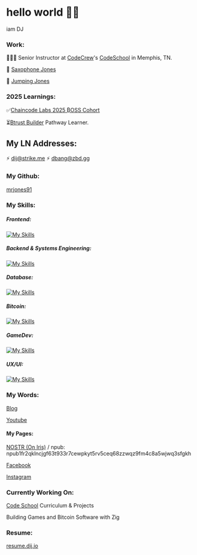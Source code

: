 # hello world 👋🏾

iam DJ

### Work:

👨🏾‍💻 Senior Instructor at [CodeCrew](https://code-crew.org/codeschool)'s [CodeSchool](https://github.com/CodeCrew-CodeSchool) in Memphis, TN.

🎷 [Saxophone Jones](./sax)

🦘 [Jumping Jones](./jumpingjones)

### 2025 Learnings:
✅[Chaincode Labs 2025 ₿OSS Cohort](https://learning.chaincode.com/) 

⏳[Btrust Builder](https://btrust.tech) Pathway Learner.

<link rel="stylesheet" href="./style.css"/>

## My LN Addresses: 
⚡ [dij@strike.me](https://strike.me/dij/)
⚡ dbang@zbd.gg

### My Github:
[mrjones91](https://github.com/mrjones91)

### My Skills:
##### Frontend:
[![My Skills](https://skillicons.dev/icons?i=js,htmx,html,css,md,bootstrap,materialui,jquery,angular,wasm&theme=dark)](https://skillicons.dev)

##### Backend & Systems Engineering:
[![My Skills](https://skillicons.dev/icons?i=zig,cs,c,dotnet,nodejs,express,windows,ubuntu,linux,docker&theme=dark)](https://skillicons.dev)

##### Database:
[![My Skills](https://skillicons.dev/icons?i=sqlite,mongodb,mysql&theme=dark)](https://skillicons.dev)

##### Bitcoin:
[![My Skills](https://skillicons.dev/icons?i=bash,ubuntu,linux&theme=dark)](https://skillicons.dev)

##### GameDev:
[![My Skills](https://skillicons.dev/icons?i=html,wasm,unity,unreal,apple,windows,linux,discord&theme=dark)](https://skillicons.dev)

##### UX/UI:
[![My Skills](https://skillicons.dev/icons?i=bootstrap,materialui,ai,ps&theme=dark)](https://skillicons.dev)
<!-- [About dij](https://www.dij.io) -->
### My Words:
[Blog](https://sidequests.onrender.com/Blog/Staff/DJ)

[Youtube](https://www.youtube.com/@dij117)

#### My Pages:

[NOSTR (On Iris)](https://iris.to/npub1fr2qklncjgf63t933r7cewpkyt5rv5ceq68zzwqz9fm4c8a5wjwq3sfgkh) / npub: npub1fr2qklncjgf63t933r7cewpkyt5rv5ceq68zzwqz9fm4c8a5wjwq3sfgkh 

<!-- [Primal](https://primal.net/p/npub1fr2qklncjgf63t933r7cewpkyt5rv5ceq68zzwqz9fm4c8a5wjwq3sfgkh) -->

[Facebook](https://facebook.com/mrjones91)

[Instagram](https://instagram.com/djstrongmane)

### Currently Working On:

[Code School](https://github.com/CodeCrew-CodeSchool) Curriculum & Projects

Building Games and Bitcoin Software with Zig

### Resume:
[resume.dij.io](https://resume.dij.io)

<!--
**mrjones91/mrjones91** is a ✨ _special_ ✨ repository because its `README.md` (this file) appears on your GitHub profile.

Here are some ideas to get you started:

- 🔭 I’m currently working on ...
- 🌱 I’m currently learning ...
- 👯 I’m looking to collaborate on ...
- 🤔 I’m looking for help with ...
- 💬 Ask me about ...
- 📫 How to reach me: ...
- 😄 Pronouns: ...
- ⚡ Fun fact: ...
-->
